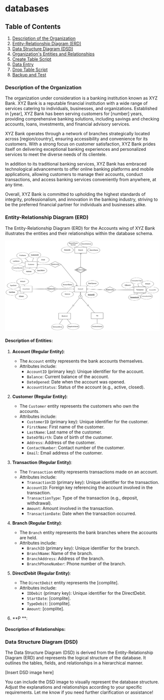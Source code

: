 # databases

## Table of Contents

1. [Description of the Organization](#description-of-the-organization)
2. [Entity-Relationship Diagram (ERD)](#entity-relationship-diagram-erd)
3. [Data Structure Diagram (DSD)](#data-structure-diagram-dsd)
4. [Organization's Entities and Relationships](#organizations-entities-and-relationships)
5. [Create Table Script](#create-table-script)
6. [Data Entry](#data-entry)
7. [Drop Table Script](#drop-table-script)
8. [Backup and Test](#backup-and-test)

### Description of the Organization

The organization under consideration is a banking institution known as XYZ Bank. XYZ Bank is a reputable financial institution with a wide range of services catering to individuals, businesses, and organizations. Established in [year], XYZ Bank has been serving customers for [number] years, providing comprehensive banking solutions, including savings and checking accounts, loans, investments, and financial advisory services.

XYZ Bank operates through a network of branches strategically located across [region/country], ensuring accessibility and convenience for its customers. With a strong focus on customer satisfaction, XYZ Bank prides itself on delivering exceptional banking experiences and personalized services to meet the diverse needs of its clientele.

In addition to its traditional banking services, XYZ Bank has embraced technological advancements to offer online banking platforms and mobile applications, allowing customers to manage their accounts, conduct transactions, and access banking services conveniently from anywhere, at any time.

Overall, XYZ Bank is committed to upholding the highest standards of integrity, professionalism, and innovation in the banking industry, striving to be the preferred financial partner for individuals and businesses alike.

### Entity-Relationship Diagram (ERD)

The Entity-Relationship Diagram (ERD) for the Accounts wing of XYZ Bank illustrates the entities and their relationships within the database schema.

![Project Photo](Images/ERD.png)

#### Description of Entities:

1. **Account (Regular Entity)**: 
   - The `Account` entity represents the bank accounts themselves. 
   - Attributes include:
     - `AccountID` (primary key): Unique identifier for the account.
     - `Balance`: Current balance of the account.
     - `DateOpened`: Date when the account was opened.
     - `AccountStatus`: Status of the account (e.g., active, closed).

2. **Customer (Regular Entity)**: 
   - The `Customer` entity represents the customers who own the accounts.
   - Attributes include:
     - `CustomerID` (primary key): Unique identifier for the customer.
     - `FirstName`: First name of the customer.
     - `LastName`: Last name of the customer.
     - `DateOfBirth`: Date of birth of the customer.
     - `Address`: Address of the customer.
     - `ContactNumber`: Contact number of the customer.
     - `Email`: Email address of the customer.

3. **Transaction (Regular Entity)**: 
   - The `Transaction` entity represents transactions made on an account.
   - Attributes include:
     - `TransactionID` (primary key): Unique identifier for the transaction.
     - `AccountID`: Foreign key referencing the account involved in the transaction.
     - `TransactionType`: Type of the transaction (e.g., deposit, withdrawal).
     - `Amount`: Amount involved in the transaction.
     - `TransactionDate`: Date when the transaction occurred.

4. **Branch (Regular Entity)**: 
   - The `Branch` entity represents the bank branches where the accounts are held.
   - Attributes include:
     - `BranchID` (primary key): Unique identifier for the branch.
     - `BranchName`: Name of the branch.
     - `BranchAddress`: Address of the branch.
     - `BranchPhoneNumber`: Phone number of the branch.

5. **DirectDebit (Regular Entity)**: 
   - The `DirectDebit` entity represents the [complite].
   - Attributes include:
     - `IDDebit` (primary key): Unique identifier for the DirectDebit.
     - `StartDate`:  [complite].
     - `TypeDebit`:  [complite].
     - `Amount`: [complite].

6. **P **: 
   

#### Description of Relationships:



### Data Structure Diagram (DSD)

The Data Structure Diagram (DSD) is derived from the Entity-Relationship Diagram (ERD) and represents the logical structure of the database. It outlines the tables, fields, and relationships in a hierarchical manner.

[Insert DSD image here]

You can include the DSD image to visually represent the database structure. Adjust the explanations and relationships according to your specific requirements. Let me know if you need further clarification or assistance!
